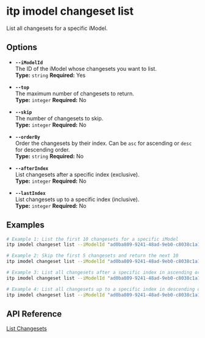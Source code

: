 # itp imodel changeset list

List all changesets for a specific iModel.

## Options

- **`--iModelId`**  
  The ID of the iModel whose changesets you want to list.  
  **Type:** `string` **Required:** Yes

- **`--top`**  
  The maximum number of changesets to return.  
  **Type:** `integer` **Required:** No

- **`--skip`**  
  The number of changesets to skip.  
  **Type:** `integer` **Required:** No

- **`--orderBy`**  
  Order the changesets by their index. Can be `asc` for ascending or `desc` for descending order.  
  **Type:** `string` **Required:** No

- **`--afterIndex`**  
  List changesets after a specific index (exclusive).  
  **Type:** `integer` **Required:** No

- **`--lastIndex`**  
  List changesets up to a specific index (inclusive).  
  **Type:** `integer` **Required:** No

## Examples

```bash
# Example 1: List the first 10 changesets for a specific iModel
itp imodel changeset list --iModelId "ad0ba809-9241-48ad-9eb0-c8038c1a1d51" --top 10

# Example 2: Skip the first 5 changesets and return the next 10
itp imodel changeset list --iModelId "ad0ba809-9241-48ad-9eb0-c8038c1a1d51" --skip 5 --top 10

# Example 3: List all changesets after a specific index in ascending order
itp imodel changeset list --iModelId "ad0ba809-9241-48ad-9eb0-c8038c1a1d51" --afterIndex 100 --orderBy "asc"

# Example 4: List all changesets up to a specific index in descending order
itp imodel changeset list --iModelId "ad0ba809-9241-48ad-9eb0-c8038c1a1d51" --lastIndex 200 --orderBy "desc"
```

## API Reference

[List Changesets](https://developer.bentley.com/apis/imodels-v2/operations/get-imodel-changesets/)

